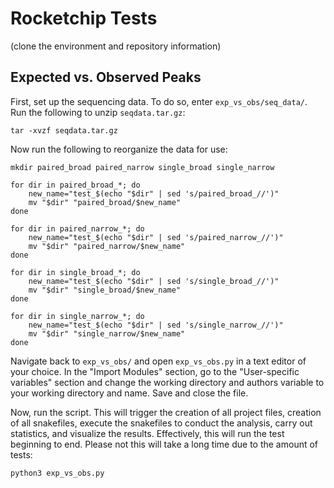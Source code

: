# Rocketchip Tests

(clone the environment and repository information)

## Expected vs. Observed Peaks

First, set up the sequencing data. To do so, enter `exp_vs_obs/seq_data/`. Run the following to unzip `seqdata.tar.gz`:

```
tar -xvzf seqdata.tar.gz
```

Now run the following to reorganize the data for use:

```
mkdir paired_broad paired_narrow single_broad single_narrow

for dir in paired_broad_*; do
    new_name="test_$(echo "$dir" | sed 's/paired_broad_//')"
    mv "$dir" "paired_broad/$new_name"
done

for dir in paired_narrow_*; do
    new_name="test_$(echo "$dir" | sed 's/paired_narrow_//')"
    mv "$dir" "paired_narrow/$new_name"
done

for dir in single_broad_*; do
    new_name="test_$(echo "$dir" | sed 's/single_broad_//')"
    mv "$dir" "single_broad/$new_name"
done

for dir in single_narrow_*; do
    new_name="test_$(echo "$dir" | sed 's/single_narrow_//')"
    mv "$dir" "single_narrow/$new_name"
done
```

Navigate back to `exp_vs_obs/` and open `exp_vs_obs.py` in a text editor of your choice. In the "Import Modules" section, go to the "User-specific variables" section and change the working directory and authors variable to your working directory and name. Save and close the file.

Now, run the script. This will trigger the creation of all project files, creation of all snakefiles, execute the snakefiles to conduct the analysis, carry out statistics, and visualize the results. Effectively, this will run the test beginning to end. Please not this will take a long time due to the amount of tests:

```
python3 exp_vs_obs.py
```
